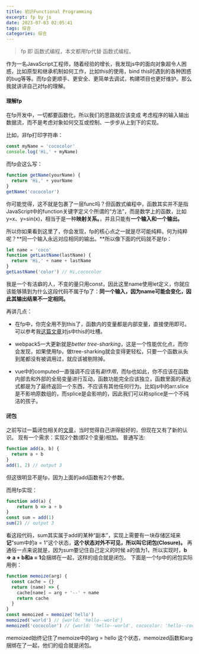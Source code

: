 ```yaml
---
title: 初识Functional Programming
excerpt: fp by js
date: 2023-07-03 02:05:41
tags: 综合
categories: 综合
---
```

> fp 即 函数式编程，本文都用fp代替 函数式编程。

作为一名JavaScript工程师，随着经验的增长，我发现js中的面向对象超令人困惑，比如原型和继承机制如何工作，比如this的使用，bind this时遇到的各种困惑的bug等等。而fp会更顺手、更安全、更简单去调试，构建项目也更好维护。那么我就讲讲自己对fp的理解。

#### 理解fp

在fp开发中，一切都要函数化，所以我们的思路就应该变成 考虑程序的输入输出数据流，而不是考虑对象如何交互或控制、一步步从上到下的实现。

比如，非fp打印字符串：
``` js
const myName = 'cococolor'
console.log('Hi,' + myName)
```
而fp会这么写：
``` js
function getName(yourName) {
  return 'Hi,' + yourName
}
getName('cococolor')
```
你可能觉得，这不就是包裹了一层func吗？但函数式编程中，函数其实并不是指JavaScript中的function关键字定义个所谓的“方法”，而是数学上的函数，比如y=x、y=sin(x)，相当于是一种**映射关系。**，并且只能有**一个输入和一个输出。**

所以你如果看到这里了，你会发现，fp的核心点之一就是尽可能纯粹。何为纯粹呢？**同一个输入永远对应相同的输出。**所以像下面的代码就不是fp：
``` js
let name = 'coco'
function getLastName(lastName) {
  return 'Hi,' + name + lastName
}
getLastName('color') // Hi,cococolor
```
我是一个有洁癖的人，不变的量只用const，因此这里name使用let定义，你就应该能够猜到为什么这段代码不属于fp了：**同一个输入，因为name可能会变化，因此其输出结果不一定相同。**

再讲几点：

- 在fp中，你完全用不到this了，函数内的变量都是内部变量，直接使用即可。可以参考我[这篇文章](https://co2color.netlify.app/2023/07/02/this_class_js/)对js中this的吐槽。

- webpack5一大更新就是*better tree-sharking*，这是一个性能优化点，而你会发现，如果使用fp，做tree-sharking就会变得更轻松，只要一个函数从头到尾都没有被调用过，就应该被剔除掉。

- vue中的computed一直强调不应该有*副作用*，而fp也如此，你不应该在函数内部去和外部的全局变量进行互动，函数功能完全应该独立，函数里面的表达式都是为了最终返回一个东西，不应该有其他任何行为。比如js中的arr.slice是不影响原数组的，而splice是会影响的，因此我们可以称splice是一个不纯洁的孩子。

#### 闭包
之前写过一篇闭包相关的[文章](https://co2color.netlify.app/2022/03/16/js-closure/)，当时觉得自己讲得挺好的，但现在又有了新的认识。
现有一个需求：实现2个数(即2个变量)相加。
普通写法:
``` js
function add(a, b) {
  return a + b
}
add(1, 2) // output 3
```
但这很明显不是fp，因为上面的add函数有2个参数。

而用fp实现：
``` js
function add(a) {
    return b => a + b
}
const sum = add(1)
sum(2) // output 3
```
看这段代码，sum其实属于add的某种“副本”，实现上需要有一块存储区域来**记**“sum中的a = 1”这个状态，**这个状态对外不可见，所以叫它闭包(Closure)。**
再通俗一点来说就是，因为sum要记住自己定义的时候 a的值为1，所以实现时，**b => a + b和a = 1**会捆绑在一起，这样的组合就是闭包。
下面是一个fp中的闭包实际用例：
``` js
function memoize(arg) {
  const cache = {}
  return (name) => {
    cache[name] = arg + '--' + name
    return cache
  }
}
const memoized = memoize('hello')
memoized('world') // {world: 'hello--world'}
memoized('cococolor') // {world: 'hello--world', cococolor: 'hello--cococolor'}
```
memoized始终记住了memoize中的arg = hello 这个状态，memoized函数和arg捆绑在了一起，他们的组合就是闭包。
